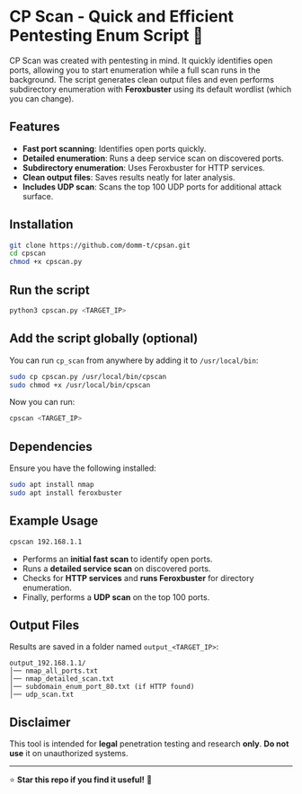 # CP Scan - Quick and Efficient Pentesting Enum Script 🚀  

CP Scan was created with pentesting in mind. It quickly identifies open ports, allowing you to start enumeration while a full scan runs in the background. The script generates clean output files and even performs subdirectory enumeration with **Feroxbuster** using its default wordlist (which you can change).  

## Features  
- **Fast port scanning**: Identifies open ports quickly.  
- **Detailed enumeration**: Runs a deep service scan on discovered ports.  
- **Subdirectory enumeration**: Uses Feroxbuster for HTTP services.  
- **Clean output files**: Saves results neatly for later analysis.  
- **Includes UDP scan**: Scans the top 100 UDP ports for additional attack surface.  

## Installation  
```bash
git clone https://github.com/domm-t/cpsan.git 
cd cpscan  
chmod +x cpscan.py  
```

## Run the script  
```bash
python3 cpscan.py <TARGET_IP>
```

## Add the script globally (optional)  
You can run `cp_scan` from anywhere by adding it to `/usr/local/bin`:  
```bash
sudo cp cpscan.py /usr/local/bin/cpscan  
sudo chmod +x /usr/local/bin/cpscan  
```
Now you can run:  
```bash
cpscan <TARGET_IP>
```

## Dependencies  
Ensure you have the following installed:  
```bash
sudo apt install nmap  
sudo apt install feroxbuster  
```

## Example Usage  
```bash
cpscan 192.168.1.1
```
- Performs an **initial fast scan** to identify open ports.  
- Runs a **detailed service scan** on discovered ports.  
- Checks for **HTTP services** and **runs Feroxbuster** for directory enumeration.  
- Finally, performs a **UDP scan** on the top 100 ports.  

## Output Files  
Results are saved in a folder named `output_<TARGET_IP>`:  
```
output_192.168.1.1/
│── nmap_all_ports.txt
│── nmap_detailed_scan.txt
│── subdomain_enum_port_80.txt (if HTTP found)
│── udp_scan.txt
```

## Disclaimer  
This tool is intended for **legal** penetration testing and research **only**. **Do not use** it on unauthorized systems.  

---
⭐ **Star this repo if you find it useful!** 🚀  
